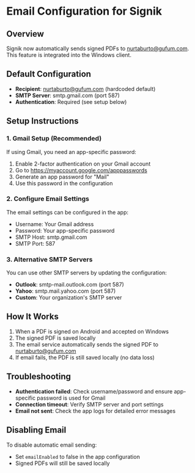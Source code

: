 # Email Configuration for Signik

## Overview
Signik now automatically sends signed PDFs to nurtaburto@gufum.com. This feature is integrated into the Windows client.

## Default Configuration
- **Recipient**: nurtaburto@gufum.com (hardcoded default)
- **SMTP Server**: smtp.gmail.com (port 587)
- **Authentication**: Required (see setup below)

## Setup Instructions

### 1. Gmail Setup (Recommended)
If using Gmail, you need an app-specific password:
1. Enable 2-factor authentication on your Gmail account
2. Go to https://myaccount.google.com/apppasswords
3. Generate an app password for "Mail"
4. Use this password in the configuration

### 2. Configure Email Settings
The email settings can be configured in the app:
- Username: Your Gmail address
- Password: Your app-specific password
- SMTP Host: smtp.gmail.com
- SMTP Port: 587

### 3. Alternative SMTP Servers
You can use other SMTP servers by updating the configuration:
- **Outlook**: smtp-mail.outlook.com (port 587)
- **Yahoo**: smtp.mail.yahoo.com (port 587)
- **Custom**: Your organization's SMTP server

## How It Works
1. When a PDF is signed on Android and accepted on Windows
2. The signed PDF is saved locally
3. The email service automatically sends the signed PDF to nurtaburto@gufum.com
4. If email fails, the PDF is still saved locally (no data loss)

## Troubleshooting
- **Authentication failed**: Check username/password and ensure app-specific password is used for Gmail
- **Connection timeout**: Verify SMTP server and port settings
- **Email not sent**: Check the app logs for detailed error messages

## Disabling Email
To disable automatic email sending:
- Set `emailEnabled` to false in the app configuration
- Signed PDFs will still be saved locally